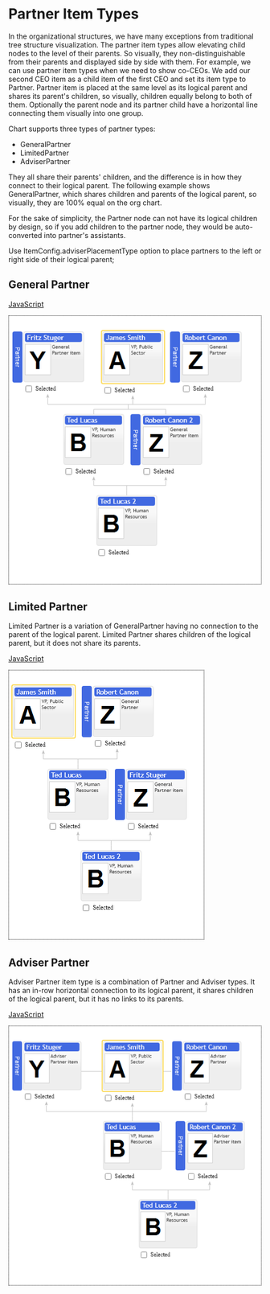 # Partner Item Types
In the organizational structures, we have many exceptions from traditional tree structure visualization. The partner item types allow elevating child nodes to the level of their parents. So visually, they non-distinguishable from their parents and displayed side by side with them.  For example, we can use partner item types when we need to show co-CEOs.  We add our second CEO item as a child item of the first CEO and set its item type to Partner. Partner item is placed at the same level as its logical parent and shares its parent's children, so visually, children equally belong to both of them. Optionally the parent node and its partner child have a horizontal line connecting them visually into one group.

Chart supports three types of partner types:

* GeneralPartner
* LimitedPartner
* AdviserPartner

They all share their parents' children, and the difference is in how they connect to their logical parent. The following example shows GeneralPartner, which shares children and parents of the logical parent, so visually, they are 100% equal on the org chart.

For the sake of simplicity, the Partner node can not have its logical children by design, so if you add children to the partner node, they would be auto-converted into partner's assistants. 

Use ItemConfig.adviserPlacementType option to place partners to the left or right side of their logical parent;

## General Partner

[JavaScript](javascript.controls/CaseGeneralPartnerItemType.html)

![Screenshot](javascript.controls/__image_snapshots__/CaseGeneralPartnerItemType-snap.png)

## Limited Partner

Limited Partner is a variation of GeneralPartner having no connection to the parent of the logical parent. Limited Partner shares children of the logical parent, but it does not share its parents. 

[JavaScript](javascript.controls/CaseLimitedPartnerItemType.html)

![Screenshot](javascript.controls/__image_snapshots__/CaseLimitedPartnerItemType-snap.png)

## Adviser Partner

Adviser Partner item type is a combination of Partner and Adviser types. It has an in-row horizontal connection to its logical parent, it shares children of the logical parent, but it has no links to its parents.

[JavaScript](javascript.controls/CaseAdviserPartnerItemType.html)

![Screenshot](javascript.controls/__image_snapshots__/CaseAdviserPartnerItemType-snap.png)
